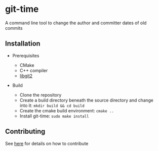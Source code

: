 # git-time

A command line tool to change the author and committer dates of old commits

## Installation

- Prerequisites
	- CMake
	- C++ compiler
	- [libgit2](https://github.com/libgit2/libgit2)

- Build
	- Clone the repository
	- Create a build directory beneath the source directory and change into it: `mkdir build && cd build`
	- Create the cmake build environment: `cmake ..`
	- Install git-time: `sudo make install`

## Contributing
See [here](CONTRIBUTING.md) for details on how to contribute
